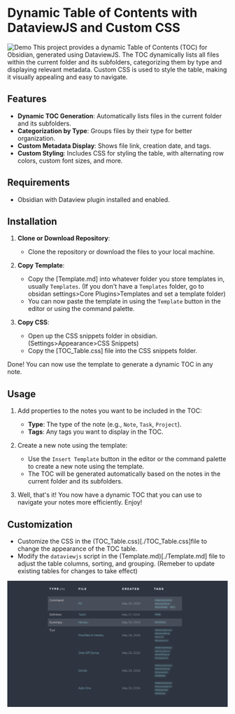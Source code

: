 
# Dynamic Table of Contents with DataviewJS and Custom CSS

![Demo](Attachements/TOC_Demo.gif)
This project provides a dynamic Table of Contents (TOC) for Obsidian, generated using DataviewJS. The TOC dynamically lists all files within the current folder and its subfolders, categorizing them by type and displaying relevant metadata. Custom CSS is used to style the table, making it visually appealing and easy to navigate.

## Features

- **Dynamic TOC Generation**: Automatically lists files in the current folder and its subfolders.
- **Categorization by Type**: Groups files by their type for better organization.
- **Custom Metadata Display**: Shows file link, creation date, and tags.
- **Custom Styling**: Includes CSS for styling the table, with alternating row colors, custom font sizes, and more.

## Requirements

- Obsidian with Dataview plugin installed and enabled.

## Installation

1. **Clone or Download Repository**:
   - Clone the repository or download the files to your local machine.

2. **Copy Template**:
   - Copy the [Template.md] into whatever folder you store templates in, usually `Templates`.
   (If you don't have a `Templates` folder, go to obsidan settings>Core Plugins>Templates and set a template folder)
   - You can now paste the template in using the `Template` button in the editor or using the command palette.

3. **Copy CSS**:
   - Open up the CSS snippets folder in obsidian. (Settings>Appearance>CSS Snippets)
   - Copy the [TOC_Table.css] file into the CSS snippets folder.

Done! You can now use the template to generate a dynamic TOC in any note.

## Usage

1. Add properties to the notes you want to be included in the TOC:
   - **Type**: The type of the note (e.g., `Note`, `Task`, `Project`).
   - **Tags**: Any tags you want to display in the TOC.

2. Create a new note using the template:
   - Use the `Insert Template` button in the editor or the command palette to create a new note using the template.
   - The TOC will be generated automatically based on the notes in the current folder and its subfolders.

3. Well, that's it! You now have a dynamic TOC that you can use to navigate your notes more efficiently. Enjoy!
## Customization

   - Customize the CSS in the (TOC_Table.css)[./TOC_Table.css]file to change the appearance of the TOC table.
   - Modify the `dataviewjs` script in the (Template.md)[./Template.md] file to adjust the table columns, sorting, and grouping. (Remeber to update existing tables for changes to take effect)


![alt text](Attachements/Table_Example.png)